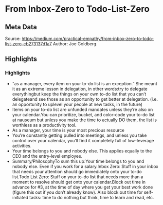 # From Inbox-Zero to Todo-List-Zero

## Meta Data

Source:  https://medium.com/practical-empathy/from-inbox-zero-to-todo-list-zero-cb273137d1a7 
Author: Joe Goldberg

## Highlights

### Highlights

- “as a manager, every item on your to-do list is an exception.” She meant it as an extreme lesson in delegation, in other words:try to delegate everythingbut keep the things on your own to-do list that you can’t delegateand see those as an opportunity to get better at delegation. (i.e. an opportunity to uplevel your people at new tasks, in the future)
- Items on your to-do list are unfunded mandates unless they’re also on your calendar.You can prioritize, bucket, and color-code your to-do list at nauseum but unless you make the time to actually DO them, the list is worthless as a productivity tool.
- As a manager, your time is your most precious resource
- You’re constantly getting pulled into meetings, and unless you take control over your calendar, you’ll find it completely full of low-leverage activities.
- Your time belongs to you and nobody else. This applies equally to the CEO and the entry-level employee.
- Summary/PhilosophyTo sum this up:Your time belongs to you and nobody else. Even if you work for a salary.Inbox Zero: Stuff in your inbox that needs your attention should go immediately onto your to-do list.Todo List Zero: Stuff on your to-do list that needs more than a moment to resolve should get onto your calendar.Block out time in advance for #3, at the time of day where you get your best work done (figure this out if you don’t already know). Also block out time for self-initiated tasks: time to do nothing but think, time to learn and read, etc.
